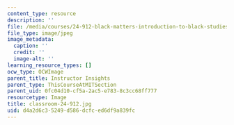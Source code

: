 ```yaml
---
content_type: resource
description: ''
file: /media/courses/24-912-black-matters-introduction-to-black-studies-spring-2017/d4a2d6c35249d586dcfced6df9a839fc_classroom-24-912.jpg
file_type: image/jpeg
image_metadata:
  caption: ''
  credit: ''
  image-alt: ''
learning_resource_types: []
ocw_type: OCWImage
parent_title: Instructor Insights
parent_type: ThisCourseAtMITSection
parent_uid: 0fc04d10-cf5a-2ac5-e783-8c3cc68ff777
resourcetype: Image
title: classroom-24-912.jpg
uid: d4a2d6c3-5249-d586-dcfc-ed6df9a839fc
---
```


